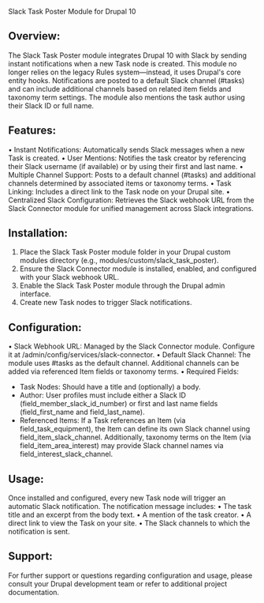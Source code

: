 Slack Task Poster Module for Drupal 10

Overview:
-------------
The Slack Task Poster module integrates Drupal 10 with Slack by sending instant notifications when a new Task node is created. This module no longer relies on the legacy Rules system—instead, it uses Drupal's core entity hooks. Notifications are posted to a default Slack channel (#tasks) and can include additional channels based on related item fields and taxonomy term settings. The module also mentions the task author using their Slack ID or full name.

Features:
-------------
• Instant Notifications: Automatically sends Slack messages when a new Task is created.
• User Mentions: Notifies the task creator by referencing their Slack username (if available) or by using their first and last name.
• Multiple Channel Support: Posts to a default channel (#tasks) and additional channels determined by associated items or taxonomy terms.
• Task Linking: Includes a direct link to the Task node on your Drupal site.
• Centralized Slack Configuration: Retrieves the Slack webhook URL from the Slack Connector module for unified management across Slack integrations.

Installation:
-------------
1. Place the Slack Task Poster module folder in your Drupal custom modules directory (e.g., modules/custom/slack_task_poster).
2. Ensure the Slack Connector module is installed, enabled, and configured with your Slack webhook URL.
3. Enable the Slack Task Poster module through the Drupal admin interface.
4. Create new Task nodes to trigger Slack notifications.

Configuration:
-------------
• Slack Webhook URL: Managed by the Slack Connector module. Configure it at /admin/config/services/slack-connector.
• Default Slack Channel: The module uses #tasks as the default channel. Additional channels can be added via referenced Item fields or taxonomy terms.
• Required Fields:
  - Task Nodes: Should have a title and (optionally) a body.
  - Author: User profiles must include either a Slack ID (field_member_slack_id_number) or first and last name fields (field_first_name and field_last_name).
  - Referenced Items: If a Task references an Item (via field_task_equipment), the Item can define its own Slack channel using field_item_slack_channel. Additionally, taxonomy terms on the Item (via field_item_area_interest) may provide Slack channel names via field_interest_slack_channel.

Usage:
-------------
Once installed and configured, every new Task node will trigger an automatic Slack notification. The notification message includes:
• The task title and an excerpt from the body text.
• A mention of the task creator.
• A direct link to view the Task on your site.
• The Slack channels to which the notification is sent.

Support:
-------------
For further support or questions regarding configuration and usage, please consult your Drupal development team or refer to additional project documentation.
